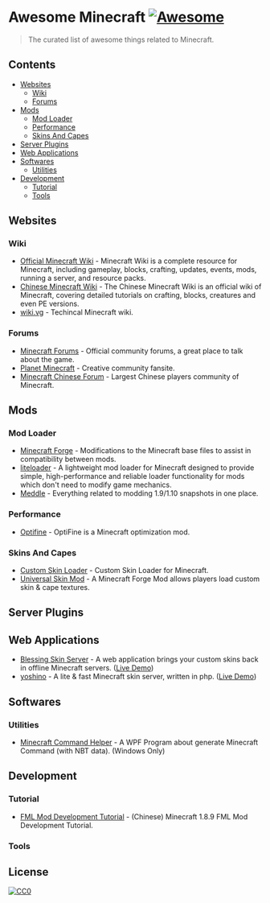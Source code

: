 # Awesome Minecraft [![Awesome](https://awesome.re/badge-flat.svg)](https://github.com/g-plane/awesome-minecraft)

> The curated list of awesome things related to Minecraft.

## Contents

- [Websites](#websites)
  - [Wiki](#wiki)
  - [Forums](#forums)
- [Mods](#mods)
  - [Mod Loader](#mod-loader)
  - [Performance](#performance)
  - [Skins And Capes](#skins-and-capes)
- [Server Plugins](#server-plugins)
- [Web Applications](#web-applications)
- [Softwares](#softwares)
  - [Utilities](#utilities)
- [Development](#development)
  - [Tutorial](#tutorial)
  - [Tools](#tools)

## Websites

### Wiki

- [Official Minecraft Wiki](https://minecraft.gamepedia.com/Minecraft_Wiki) - Minecraft Wiki is a complete resource for Minecraft, including gameplay, blocks, crafting, updates, events, mods, running a server, and resource packs.
- [Chinese Minecraft Wiki](https://minecraft-zh.gamepedia.com/Minecraft_Wiki) - The Chinese Minecraft Wiki is an official wiki of Minecraft, covering detailed tutorials on crafting, blocks, creatures and even PE versions.
- [wiki.vg](http://wiki.vg/) - Techincal Minecraft wiki.

### Forums

- [Minecraft Forums](https://www.minecraftforum.net/) - Official community forums, a great place to talk about the game.
- [Planet Minecraft](https://www.planetminecraft.com/forums/) - Creative community fansite.
- [Minecraft Chinese Forum](http://www.mcbbs.net/) - Largest Chinese players community of Minecraft.

## Mods

### Mod Loader

- [Minecraft Forge](https://github.com/MinecraftForge/MinecraftForge) - Modifications to the Minecraft base files to assist in compatibility between mods.
- [liteloader](http://www.liteloader.com/) - A lightweight mod loader for Minecraft designed to provide simple, high-performance and reliable loader functionality for mods which don't need to modify game mechanics.
- [Meddle](https://github.com/FyberOptic/Meddle) - Everything related to modding 1.9/1.10 snapshots in one place.

### Performance

- [Optifine](https://www.optifine.net/home) - OptiFine is a Minecraft optimization mod.

### Skins And Capes

- [Custom Skin Loader](https://github.com/xfl03/MCCustomSkinLoader) - Custom Skin Loader for Minecraft.
- [Universal Skin Mod](https://github.com/RecursiveG/UniSkinMod) - A Minecraft Forge Mod allows players load custom skin & cape textures.

## Server Plugins

## Web Applications

- [Blessing Skin Server](https://github.com/printempw/blessing-skin-server) - A web application brings your custom skins back in offline Minecraft servers. ([Live Demo](https://skin.prinzeugen.net/))
- [yoshino](https://github.com/idawnlight/yoshino) - A lite & fast Minecraft skin server, written in php. ([Live Demo](https://skin.lim-light.com/))

## Softwares

### Utilities

- [Minecraft Command Helper](https://github.com/IceLitty/Minecraft-Command-Helper) - A WPF Program about generate Minecraft Command (with NBT data). (Windows Only)

## Development

### Tutorial

- [FML Mod Development Tutorial](https://fmltutor.ustc-zzzz.net/) - (Chinese) Minecraft 1.8.9 FML Mod Development Tutorial.

### Tools

## License

[![CC0](http://mirrors.creativecommons.org/presskit/buttons/88x31/svg/cc-zero.svg)](https://creativecommons.org/publicdomain/zero/1.0/)
